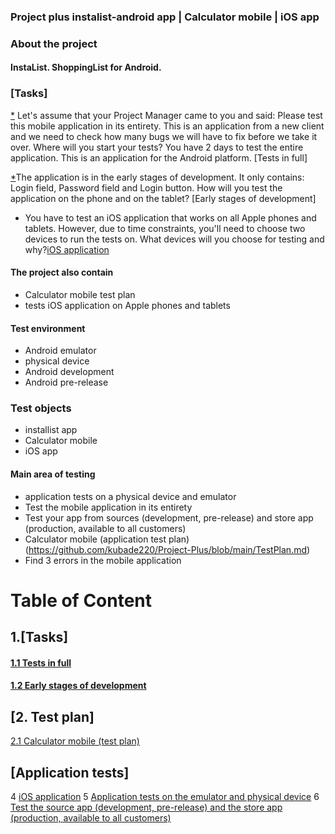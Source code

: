 ### Project plus instalist-android app  | Calculator mobile | iOS app

### About the project

#### InstaList. ShoppingList for Android.


### [Tasks]
[*](https://github.com/kubade220/Project-Plus/blob/main/Short%20Deadline.md) Let's assume that your Project Manager came to you and said: Please test this mobile application in its entirety. This is an application from a new client and we need to check how many bugs we will have to fix before we take it over. Where will you start your tests? You have 2 days to test the entire application. This is an application for the Android platform. [Tests in full]

[*](https://github.com/kubade220/Project-Plus/blob/main/poor%20resource.md)The application is in the early stages of development. It only contains: Login field, Password field and Login button. How will you test the application on the phone and on the tablet? [Early stages of development]

* You have to test an iOS application that works on all Apple phones and tablets. However, due to time constraints, you'll need to choose two devices to run the tests on. What devices will you choose for testing and why?[iOS application](https://github.com/kubade220/Project-Plus/blob/main/iOS%20application.md)

#### The project also contain
* Calculator mobile test plan
*  tests iOS application on Apple phones and tablets
#### Test environment
* Android emulator
* physical device
* Android development
* Android pre-release
### Test objects
* installist app 
* Calculator mobile
* iOS app
#### Main area of testing

* application tests on a physical device and emulator
* Test the mobile application in its entirety
* Test your app from sources (development, pre-release) and store app (production, available to all customers)
* Calculator mobile (application test plan)(https://github.com/kubade220/Project-Plus/blob/main/TestPlan.md)
* Find 3 errors in the mobile application




# Table of Content
## 1.[Tasks]
#### [1.1 Tests in full](https://github.com/kubade220/Project-Plus/blob/main/Short%20Deadline.md)
#### [1.2 Early stages of development](https://github.com/kubade220/Project-Plus/blob/main/poor%20resource.md)
## [2. Test plan]
[2.1 Calculator mobile (test plan)](https://github.com/kubade220/Project-Plus/blob/main/TestPlan.md)
## [Application tests]
4 [iOS application](https://github.com/kubade220/Project-Plus/blob/main/iOS%20application.md)
5 [Application tests on the emulator and physical device](https://github.com/kubade220/Project-Plus/blob/main/emulator%20and%20physical%20device.md)
6 [Test the source app (development, pre-release) and the store app (production, available to all customers)](https://github.com/kubade220/Project-Plus/blob/main/Test%20the%20pre-release%20and%20the%20production%2C%20available%20to%20all%20customers.md)


